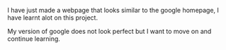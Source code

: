 I have just made a webpage that looks similar to the google homepage, I have learnt alot on this project.

My version of google does not look perfect but I want to move on and continue learning. 
